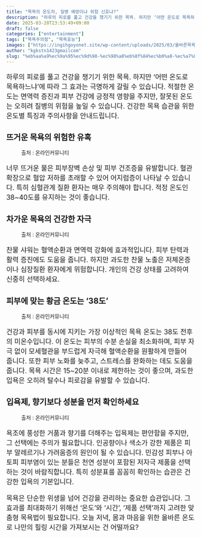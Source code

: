 ```yaml
---
title: "목욕의 온도차, 질병 예방이냐 위험 신호냐?"
description: "하루의 피로를 풀고 건강을 챙기기 위한 목욕. 하지만 ‘어떤 온도로 목욕하느냐’에 따라 그 효과는 극명하게 갈릴 수 있습니다. 적절한 온도는 면역력 증진과 피부 건강에 긍정적 영향을 주지만, 잘못된 온도는 오히려 질병의 위험을 높일 수 있습니다. 건강한 목욕 습관을 위"
date: 2025-03-28T23:53:49+09:00
draft: false
categories: ["entertainment"]
tags: ["목욕주의점", "목욕효능"]
images: ["https://ingihgoyonet.site/wp-content/uploads/2025/03/올바른목욕법-1024x683.jpg", "https://ingihgoyonet.site/wp-content/uploads/2025/03/물온도-1024x800.jpg", "https://ingihgoyonet.site/wp-content/uploads/2025/03/목욕황금온도-1024x696.jpg", "https://ingihgoyonet.site/wp-content/uploads/2025/03/목욕물-683x1024.jpg"]
author: "kgkstn1423gmailcom"
slug: "%eb%aa%a9%ec%9a%95%ec%9d%98-%ec%98%a8%eb%8f%84%ec%b0%a8-%ec%a7%88%eb%b3%91-%ec%98%88%eb%b0%a9%ec%9d%b4%eb%83%90-%ec%9c%84%ed%97%98-%ec%8b%a0%ed%98%b8%eb%83%90"
---
```


<p style="font-size:18px">하루의 피로를 풀고 건강을 챙기기 위한 목욕. 하지만 ‘어떤 온도로 목욕하느냐’에 따라 그 효과는 극명하게 갈릴 수 있습니다. 적절한 온도는 면역력 증진과 피부 건강에 긍정적 영향을 주지만, 잘못된 온도는 오히려 질병의 위험을 높일 수 있습니다. 건강한 목욕 습관을 위한 온도별 특징과 주의사항을 안내드립니다.</p> <h2 >뜨거운 목욕의 위험한 유혹</h2> <figure ><img src="https://ingihgoyonet.site/wp-content/uploads/2025/03/올바른목욕법-1024x683.jpg" alt="" style="aspect-ratio:16/9;object-fit:cover"/><figcaption >출처 : 온라인커뮤니티</figcaption></figure> <p style="font-size:18px">너무 뜨거운 물은 피부장벽 손상 및 피부 건조증을 유발합니다. 혈관 확장으로 혈압 저하를 초래할 수 있어 어지럼증이 나타날 수 있습니다. 특히 심혈관계 질환 환자는 매우 주의해야 합니다. 적정 온도인 38~40도를 유지하는 것이 좋습니다.</p> <h2 >차가운 목욕의 건강한 자극</h2> <figure ><img src="https://ingihgoyonet.site/wp-content/uploads/2025/03/물온도-1024x800.jpg" alt="" style="aspect-ratio:16/9;object-fit:cover"/><figcaption >출처 : 온라인커뮤니티</figcaption></figure> <p style="font-size:18px">찬물 샤워는 혈액순환과 면역력 강화에 효과적입니다. 피부 탄력과 활력 증진에도 도움을 줍니다. 하지만 과도한 찬물 노출은 저체온증이나 심장질환 환자에게 위험합니다. 개인의 건강 상태를 고려하여 신중히 선택하세요.</p> <h2 >피부에 맞는 황금 온도는 ‘38도’</h2> <figure ><img src="https://ingihgoyonet.site/wp-content/uploads/2025/03/목욕황금온도-1024x696.jpg" alt="" style="aspect-ratio:16/9;object-fit:cover"/><figcaption >출처 : 온라인커뮤니티</figcaption></figure> <p style="font-size:18px">건강과 피부를 동시에 지키는 가장 이상적인 목욕 온도는 38도 전후의 미온수입니다. 이 온도는 피부의 수분 손실을 최소화하며, 피부 자극 없이 모세혈관을 부드럽게 자극해 혈액순환을 원활하게 만들어 줍니다. 또한 피부 노화를 늦추고, 스트레스를 완화하는 데도 도움을 줍니다. 목욕 시간은 15~20분 이내로 제한하는 것이 좋으며, 과도한 입욕은 오히려 탈수나 피로감을 유발할 수 있습니다.</p> <h2 >입욕제, 향기보다 성분을 먼저 확인하세요</h2> <figure ><img src="https://ingihgoyonet.site/wp-content/uploads/2025/03/목욕물-683x1024.jpg" alt="" style="aspect-ratio:16/9;object-fit:cover"/><figcaption >출처 : 온라인커뮤니티</figcaption></figure> <p style="font-size:18px">욕조에 풍성한 거품과 향기를 더해주는 입욕제는 편안함을 주지만, 그 선택에는 주의가 필요합니다. 인공향이나 색소가 강한 제품은 피부 알레르기나 가려움증의 원인이 될 수 있습니다. 민감성 피부나 아토피 피부염이 있는 분들은 천연 성분이 포함된 저자극 제품을 선택하는 것이 바람직합니다. 특히 성분표를 꼼꼼히 확인하는 습관은 건강한 입욕의 기본입니다.</p> <p style="font-size:18px">목욕은 단순한 위생을 넘어 건강을 관리하는 중요한 습관입니다. 그 효과를 최대화하기 위해선 ‘온도’와 ‘시간’, ‘제품 선택’까지 고려한 맞춤형 목욕법이 필요합니다. 오늘 저녁, 몸과 마음을 위한 올바른 온도로 나만의 힐링 시간을 가져보시는 건 어떨까요?</p>
